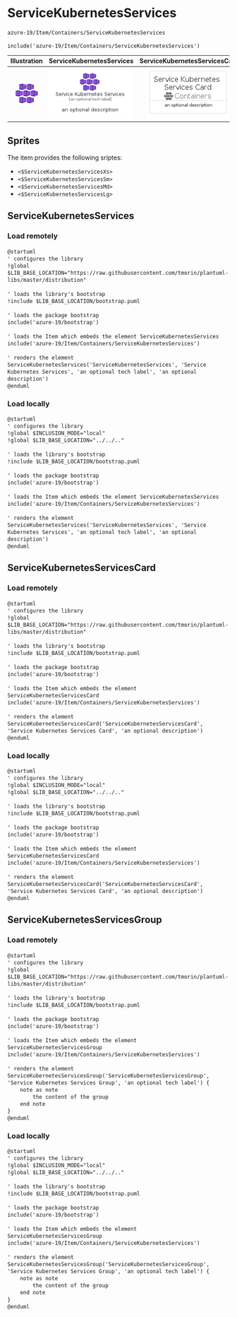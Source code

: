# ServiceKubernetesServices


```text
azure-19/Item/Containers/ServiceKubernetesServices
```

```text
include('azure-19/Item/Containers/ServiceKubernetesServices')
```



| Illustration | ServiceKubernetesServices | ServiceKubernetesServicesCard | ServiceKubernetesServicesGroup |
| :---: | :---: | :---: | :---: |
| ![illustration for Illustration](../../../azure-19/Item/Containers/ServiceKubernetesServices.png) | ![illustration for ServiceKubernetesServices](../../../azure-19/Item/Containers/ServiceKubernetesServices.Local.png) | ![illustration for ServiceKubernetesServicesCard](../../../azure-19/Item/Containers/ServiceKubernetesServicesCard.Local.png) | ![illustration for ServiceKubernetesServicesGroup](../../../azure-19/Item/Containers/ServiceKubernetesServicesGroup.Local.png) |



## Sprites
The item provides the following sriptes:

- `<$ServiceKubernetesServicesXs>`
- `<$ServiceKubernetesServicesSm>`
- `<$ServiceKubernetesServicesMd>`
- `<$ServiceKubernetesServicesLg>`





## ServiceKubernetesServices

### Load remotely
```plantuml
@startuml
' configures the library
!global $LIB_BASE_LOCATION="https://raw.githubusercontent.com/tmorin/plantuml-libs/master/distribution"

' loads the library's bootstrap
!include $LIB_BASE_LOCATION/bootstrap.puml

' loads the package bootstrap
include('azure-19/bootstrap')

' loads the Item which embeds the element ServiceKubernetesServices
include('azure-19/Item/Containers/ServiceKubernetesServices')

' renders the element
ServiceKubernetesServices('ServiceKubernetesServices', 'Service Kubernetes Services', 'an optional tech label', 'an optional description')
@enduml
```

### Load locally
```plantuml
@startuml
' configures the library
!global $INCLUSION_MODE="local"
!global $LIB_BASE_LOCATION="../../.."

' loads the library's bootstrap
!include $LIB_BASE_LOCATION/bootstrap.puml

' loads the package bootstrap
include('azure-19/bootstrap')

' loads the Item which embeds the element ServiceKubernetesServices
include('azure-19/Item/Containers/ServiceKubernetesServices')

' renders the element
ServiceKubernetesServices('ServiceKubernetesServices', 'Service Kubernetes Services', 'an optional tech label', 'an optional description')
@enduml
```

## ServiceKubernetesServicesCard

### Load remotely
```plantuml
@startuml
' configures the library
!global $LIB_BASE_LOCATION="https://raw.githubusercontent.com/tmorin/plantuml-libs/master/distribution"

' loads the library's bootstrap
!include $LIB_BASE_LOCATION/bootstrap.puml

' loads the package bootstrap
include('azure-19/bootstrap')

' loads the Item which embeds the element ServiceKubernetesServicesCard
include('azure-19/Item/Containers/ServiceKubernetesServices')

' renders the element
ServiceKubernetesServicesCard('ServiceKubernetesServicesCard', 'Service Kubernetes Services Card', 'an optional description')
@enduml
```

### Load locally
```plantuml
@startuml
' configures the library
!global $INCLUSION_MODE="local"
!global $LIB_BASE_LOCATION="../../.."

' loads the library's bootstrap
!include $LIB_BASE_LOCATION/bootstrap.puml

' loads the package bootstrap
include('azure-19/bootstrap')

' loads the Item which embeds the element ServiceKubernetesServicesCard
include('azure-19/Item/Containers/ServiceKubernetesServices')

' renders the element
ServiceKubernetesServicesCard('ServiceKubernetesServicesCard', 'Service Kubernetes Services Card', 'an optional description')
@enduml
```

## ServiceKubernetesServicesGroup

### Load remotely
```plantuml
@startuml
' configures the library
!global $LIB_BASE_LOCATION="https://raw.githubusercontent.com/tmorin/plantuml-libs/master/distribution"

' loads the library's bootstrap
!include $LIB_BASE_LOCATION/bootstrap.puml

' loads the package bootstrap
include('azure-19/bootstrap')

' loads the Item which embeds the element ServiceKubernetesServicesGroup
include('azure-19/Item/Containers/ServiceKubernetesServices')

' renders the element
ServiceKubernetesServicesGroup('ServiceKubernetesServicesGroup', 'Service Kubernetes Services Group', 'an optional tech label') {
    note as note
        the content of the group
    end note
}
@enduml
```

### Load locally
```plantuml
@startuml
' configures the library
!global $INCLUSION_MODE="local"
!global $LIB_BASE_LOCATION="../../.."

' loads the library's bootstrap
!include $LIB_BASE_LOCATION/bootstrap.puml

' loads the package bootstrap
include('azure-19/bootstrap')

' loads the Item which embeds the element ServiceKubernetesServicesGroup
include('azure-19/Item/Containers/ServiceKubernetesServices')

' renders the element
ServiceKubernetesServicesGroup('ServiceKubernetesServicesGroup', 'Service Kubernetes Services Group', 'an optional tech label') {
    note as note
        the content of the group
    end note
}
@enduml
```

